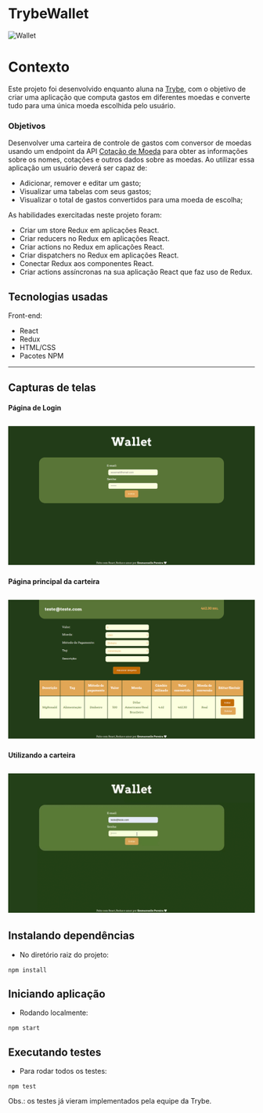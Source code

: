 # TrybeWallet

![Wallet](https://c.tenor.com/taDMfYgcXrkAAAAd/money-wallet.gif)

# Contexto
Este projeto foi desenvolvido enquanto aluna na [Trybe](https://www.betrybe.com/), com o objetivo de criar uma aplicação que computa gastos em diferentes moedas e converte tudo para uma única moeda escolhida pelo usuário.


### Objetivos
Desenvolver uma carteira de controle de gastos com conversor de moedas usando um endpoint da API [Cotação de Moeda](https://docs.awesomeapi.com.br/api-de-moedas) para obter as informações sobre os nomes, cotações e outros dados sobre as moedas.
Ao utilizar essa aplicação um usuário deverá ser capaz de:

- Adicionar, remover e editar um gasto;
- Visualizar uma tabelas com seus gastos;
- Visualizar o total de gastos convertidos para uma moeda de escolha;

As habilidades exercitadas neste projeto foram:

- Criar um store Redux em aplicações React.
- Criar reducers no Redux em aplicações React.
- Criar actions no Redux em aplicações React.
- Criar dispatchers no Redux em aplicações React.
- Conectar Redux aos componentes React.
- Criar actions assíncronas na sua aplicação React que faz uso de Redux.


## Tecnologias usadas

Front-end:
* React
* Redux
* HTML/CSS
* Pacotes NPM
---

## Capturas de telas


#### Página de Login
![Login](assets/wallet-login.png)
---

#### Página principal da carteira
![Wallet](assets/wallet-page.png)
---

#### Utilizando a carteira
![Using Wallet](assets/using-wallet.gif)
---


## Instalando dependências

* No diretório raiz do projeto:
```
npm install
```

## Iniciando aplicação

* Rodando localmente:
```
npm start
```

## Executando testes

* Para rodar todos os testes:
```
npm test
```

Obs.: os testes já vieram implementados pela equipe da Trybe.

